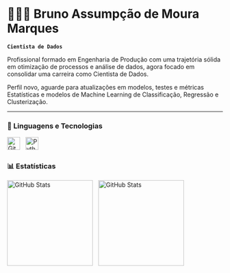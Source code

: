 # 👩🏻‍💻 Bruno Assumpção de Moura Marques

**`Cientista de Dados`**

Profissional formado em Engenharia de Produção com uma trajetória sólida em otimização de processos e análise de dados, agora focado em consolidar uma carreira como Cientista de Dados.

Perfil novo, aguarde para atualizações em modelos, testes e métricas Estatísticas e modelos de Machine Learning de Classificação, Regressão e Clusterização.

---

### 🤖 Linguagens e Tecnologias

<img 
    align="left" 
    alt="Git" 
    title="Git"
    width="30px" 
    style="padding-right: 10px;" 
    src="https://cdn.jsdelivr.net/gh/devicons/devicon@latest/icons/git/git-original.svg" 
/>
<img 
    align="left" 
    alt="Python" 
    title="Python"
    width="30px" 
    style="padding-right: 10px;" 
    src="https://cdn.jsdelivr.net/gh/devicons/devicon@latest/icons/python/python-original.svg" 
/>

<br/>
<br/>

### 📊 Estatísticas

<p>
  <img 
    align="left" 
    alt="GitHub Stats" 
    height="200" 
    style="padding-right: 10px;" 
    src="https://github-readme-stats.vercel.app/api?username=bruno-amm&show_icons=true&theme=tokyonight&include_all_commits=true&locale=pt-br" 
  />

<img 
      align="left" 
      alt="GitHub Stats" 
      height="200" 
      src="https://github-readme-stats.vercel.app/api/top-langs/?username=bruno-amm&theme=tokyonight&layout=compact&custom_title=Tecnologias&langs_count=9" 
  />

</p>
